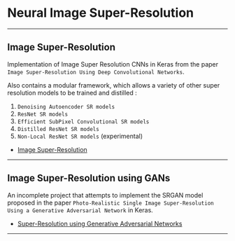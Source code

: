# Neural Image Super-Resolution
----

## Image Super-Resolution

Implementation of Image Super Resolution CNNs in Keras from the paper `Image Super-Resolution Using Deep Convolutional Networks`.

Also contains a modular framework, which allows a variety of other super resolution models to be trained and distilled :

1) `Denoising Autoencoder SR models` <br>
2) `ResNet SR models`  <br>
3) `Efficient SubPixel Convolutional SR models` <br>
4) `Distilled ResNet SR models` <br>
5) `Non-Local ResNet SR models` (experimental) <br>

- [Image Super-Resolution](https://github.com/titu1994/Image-Super-Resolution)

----

## Image Super-Resolution using GANs

An incomplete project that attempts to implement the SRGAN model proposed in the paper `Photo-Realistic Single
 Image Super-Resolution Using a Generative Adversarial Network` in Keras.

- [Super-Resolution using Generative Adversarial Networks](https://github.com/titu1994/Super-Resolution-using-Generative-Adversarial-Networks)

----
